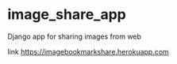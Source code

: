 # image_share_app
Django app for sharing images from web

link https://imagebookmarkshare.herokuapp.com
